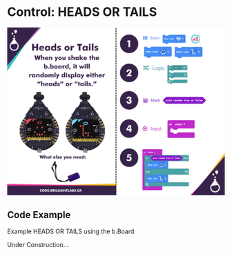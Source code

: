 # Control:  HEADS OR TAILS

![Heads_Tails-EN](https://github.com/Brilliant-Labs/code.bl/blob/code_alpha/packaged/docs/static/mb/projects/bboard-tutorials-cards/6_Control/Control11/Heads_Tails-EN.png?raw=true "Heads_Tails-EN")

## Code Example

Example HEADS OR TAILS using the b.Board

Under Construction...